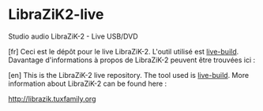 # LibraZiK2-live
Studio audio LibraZiK-2 - Live USB/DVD

[fr] 
Ceci est le dépôt pour le live LibraZiK-2. L'outil utilisé est [live-build](https://packages.debian.org/live-build).
Davantage d'informations à propos de LibraZiK-2 peuvent être trouvées ici :

[en]
This is the LibraZiK-2 live repository. The tool used is [live-build](https://packages.debian.org/live-build).
More information about LibraZiK-2 can be found here :

http://librazik.tuxfamily.org
